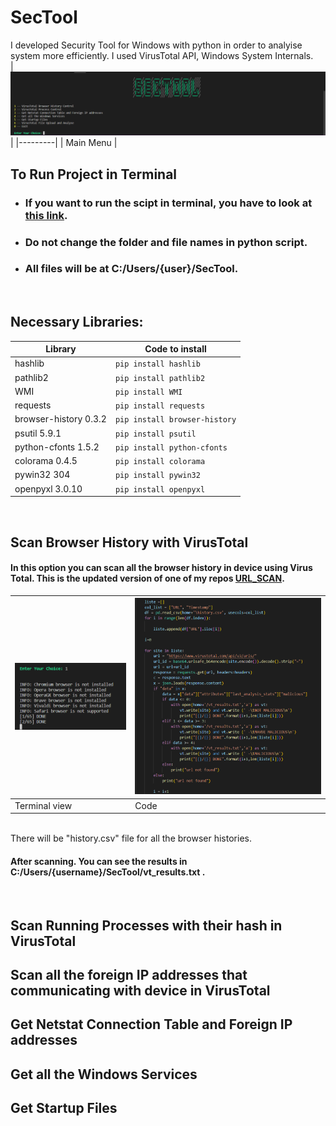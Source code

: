 # SecTool
I developed Security Tool for Windows with python in order to analyise system more efficiently. I used VirusTotal API, Windows System Internals.
<br>
|<img src="Images/AnaEkran.png">|
|---------|
| Main Menu |
<br>

## To Run Project in Terminal
- ### If you want to run the scipt in terminal, you have to look at <a href="https://github.com/mrtergl/VirusTotal_Python_URL_Scan">this link</a>.
- ### Do not change the folder and file names in python script.
- ### All files will be at C:/Users/{user}/SecTool.

<br>

## Necessary Libraries:

| Library  | Code to install |
| ------------- | ------------- |
| hashlib  | ``` pip install hashlib ```  |
| pathlib2  | ``` pip install pathlib2 ```  |
| WMI  |``` pip install WMI ``` |
| requests | ``` pip install requests ```|
| browser-history 0.3.2 | ``` pip install browser-history ```|
| psutil 5.9.1 | ``` pip install psutil ```|
| python-cfonts 1.5.2 | ``` pip install python-cfonts ```|
| colorama 0.4.5 | ``` pip install colorama ```|
| pywin32 304 | ``` pip install pywin32 ```|
| openpyxl 3.0.10 | ``` pip install openpyxl ```|
<br>

## Scan Browser History with VirusTotal

#### In this option you can scan all the browser history in device using Virus Total. This is the updated version of one of my repos <a href="https://github.com/mrtergl/VirusTotal_Python_URL_Scan">URL_SCAN</a>.

|<img src="Images/1-a.png">|<img src="Images/1-b.png">|
|---------|---------|
| Terminal view | Code |

<br>
There will be "history.csv" file for all the browser histories.

#### After scanning. You can see the results in C:/Users/{username}/SecTool/vt_results.txt .
<br>


## Scan Running Processes with their hash in VirusTotal

## Scan all the foreign IP addresses that communicating with device in VirusTotal

## Get Netstat Connection Table and Foreign IP addresses
## Get all the Windows Services
## Get Startup Files


